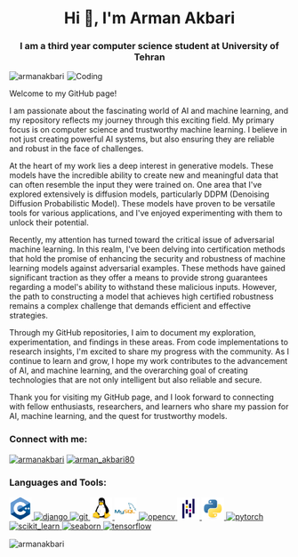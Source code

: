 <h1 align="center">Hi 👋, I'm Arman Akbari</h1>
<h3 align="center">I am a third year computer science student at University of Tehran</h3>
<img align="right" alt="Coding" width="400" src="https://camo.githubusercontent.com/5ddf73ad3a205111cf8c686f687fc216c2946a75005718c8da5b837ad9de78c9/68747470733a2f2f7468756d62732e6766796361742e636f6d2f4576696c4e657874446576696c666973682d736d616c6c2e676966">
<p align="left"> <img src="https://komarev.com/ghpvc/?username=armanakbari&label=Profile%20views&color=0e75b6&style=flat" alt="armanakbari" /> </p>
Welcome to my GitHub page!

I am passionate about the fascinating world of AI and machine learning, and my repository reflects my journey through this exciting field. My primary focus is on computer science and trustworthy machine learning. I believe in not just creating powerful AI systems, but also ensuring they are reliable and robust in the face of challenges.

At the heart of my work lies a deep interest in generative models. These models have the incredible ability to create new and meaningful data that can often resemble the input they were trained on. One area that I've explored extensively is diffusion models, particularly DDPM (Denoising Diffusion Probabilistic Model). These models have proven to be versatile tools for various applications, and I've enjoyed experimenting with them to unlock their potential.

Recently, my attention has turned toward the critical issue of adversarial machine learning. In this realm, I've been delving into certification methods that hold the promise of enhancing the security and robustness of machine learning models against adversarial examples. These methods have gained significant traction as they offer a means to provide strong guarantees regarding a model's ability to withstand these malicious inputs. However, the path to constructing a model that achieves high certified robustness remains a complex challenge that demands efficient and effective strategies.

Through my GitHub repositories, I aim to document my exploration, experimentation, and findings in these areas. From code implementations to research insights, I'm excited to share my progress with the community. As I continue to learn and grow, I hope my work contributes to the advancement of AI, and machine learning, and the overarching goal of creating technologies that are not only intelligent but also reliable and secure.

Thank you for visiting my GitHub page, and I look forward to connecting with fellow enthusiasts, researchers, and learners who share my passion for AI, machine learning, and the quest for trustworthy models.
<h3 align="left">Connect with me:</h3>
<p align="left">
<a href="https://kaggle.com/armanakbari" target="blank"><img align="center" src="https://raw.githubusercontent.com/rahuldkjain/github-profile-readme-generator/master/src/images/icons/Social/kaggle.svg" alt="armanakbari" height="30" width="40" /></a>
<a href="https://instagram.com/arman_akbari80" target="blank"><img align="center" src="https://raw.githubusercontent.com/rahuldkjain/github-profile-readme-generator/master/src/images/icons/Social/instagram.svg" alt="arman_akbari80" height="30" width="40" /></a>
</p>

<h3 align="left">Languages and Tools:</h3>
<p align="left"> <a href="https://www.w3schools.com/cpp/" target="_blank" rel="noreferrer"> <img src="https://raw.githubusercontent.com/devicons/devicon/master/icons/cplusplus/cplusplus-original.svg" alt="cplusplus" width="40" height="40"/> </a> <a href="https://www.djangoproject.com/" target="_blank" rel="noreferrer"> <img src="https://cdn.worldvectorlogo.com/logos/django.svg" alt="django" width="40" height="40"/> </a> <a href="https://git-scm.com/" target="_blank" rel="noreferrer"> <img src="https://www.vectorlogo.zone/logos/git-scm/git-scm-icon.svg" alt="git" width="40" height="40"/> </a> <a href="https://www.linux.org/" target="_blank" rel="noreferrer"> <img src="https://raw.githubusercontent.com/devicons/devicon/master/icons/linux/linux-original.svg" alt="linux" width="40" height="40"/> </a> <a href="https://www.mysql.com/" target="_blank" rel="noreferrer"> <img src="https://raw.githubusercontent.com/devicons/devicon/master/icons/mysql/mysql-original-wordmark.svg" alt="mysql" width="40" height="40"/> </a> <a href="https://opencv.org/" target="_blank" rel="noreferrer"> <img src="https://www.vectorlogo.zone/logos/opencv/opencv-icon.svg" alt="opencv" width="40" height="40"/> </a> <a href="https://pandas.pydata.org/" target="_blank" rel="noreferrer"> <img src="https://raw.githubusercontent.com/devicons/devicon/2ae2a900d2f041da66e950e4d48052658d850630/icons/pandas/pandas-original.svg" alt="pandas" width="40" height="40"/> </a> <a href="https://www.python.org" target="_blank" rel="noreferrer"> <img src="https://raw.githubusercontent.com/devicons/devicon/master/icons/python/python-original.svg" alt="python" width="40" height="40"/> </a> <a href="https://pytorch.org/" target="_blank" rel="noreferrer"> <img src="https://www.vectorlogo.zone/logos/pytorch/pytorch-icon.svg" alt="pytorch" width="40" height="40"/> </a> <a href="https://scikit-learn.org/" target="_blank" rel="noreferrer"> <img src="https://upload.wikimedia.org/wikipedia/commons/0/05/Scikit_learn_logo_small.svg" alt="scikit_learn" width="40" height="40"/> </a> <a href="https://seaborn.pydata.org/" target="_blank" rel="noreferrer"> <img src="https://seaborn.pydata.org/_images/logo-mark-lightbg.svg" alt="seaborn" width="40" height="40"/> </a> <a href="https://www.tensorflow.org" target="_blank" rel="noreferrer"> <img src="https://www.vectorlogo.zone/logos/tensorflow/tensorflow-icon.svg" alt="tensorflow" width="40" height="40"/> </a> </p>

<p><img align="center" src="https://github-readme-stats.vercel.app/api/top-langs?username=armanakbari&show_icons=true&locale=en&layout=compact" alt="armanakbari" /></p>

